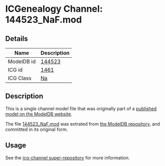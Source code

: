 # ICGenealogy Channel: 144523\_NaF.mod

## Details

Name | Description
---- | -----------
ModelDB id | [144523](http://senselab.med.yale.edu/ModelDB/ShowModel.cshtml?model=144523)
ICG id | [1461](http://icg.neurotheory.ox.ac.uk/channels/2/1461)
ICG Class | [Na](http://icg.neurotheory.ox.ac.uk/channels/2)

## Description

This is a single channel model file that was originally part of a [published model on the ModelDB website](http://senselab.med.yale.edu/mModelDB/ShowModel.cshtml?model=144523).

The file [144523\_NaF.mod](144523_NaF.mod) was extrated from [the ModelDB repository](http://senselab.med.yale.edu/ModelDB/ShowModel.cshtml?model=144523), and committed in its original form.

## Usage

See the [icg-channel super-repository](https://github.com/icgenealogy/icg-channels) for more information.